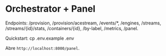 # Orchestrator + Panel

Endpoints: /provision, /provision/acestream, /events/*, /engines, /streams, /streams/{id}/stats, /containers/{id}, /by-label, /metrics, /panel.

Quickstart:
cp .env.example .env

Abre `http://localhost:8000/panel`.

